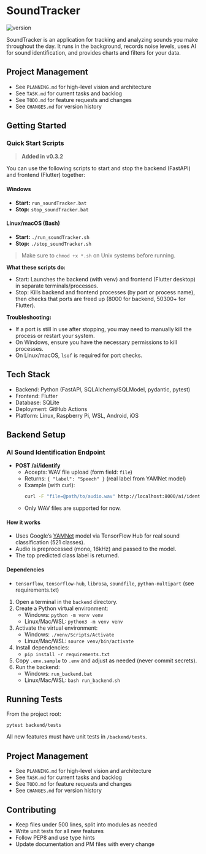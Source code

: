 # SoundTracker

![version](https://img.shields.io/badge/version-0.3.2-blue)

SoundTracker is an application for tracking and analyzing sounds you make throughout the day. It runs in the background, records noise levels, uses AI for sound identification, and provides charts and filters for your data.

## Project Management
- See `PLANNING.md` for high-level vision and architecture
- See `TASK.md` for current tasks and backlog
- See `TODO.md` for feature requests and changes
- See `CHANGES.md` for version history

## Getting Started

### Quick Start Scripts

> **Added in v0.3.2**

You can use the following scripts to start and stop the backend (FastAPI) and frontend (Flutter) together:

#### Windows
- **Start:** `run_soundTracker.bat`
- **Stop:** `stop_soundTracker.bat`

#### Linux/macOS (Bash)
- **Start:** `./run_soundTracker.sh`
- **Stop:** `./stop_soundTracker.sh`

> Make sure to `chmod +x *.sh` on Unix systems before running.

**What these scripts do:**
- Start: Launches the backend (with venv) and frontend (Flutter desktop) in separate terminals/processes.
- Stop: Kills backend and frontend processes (by port or process name), then checks that ports are freed up (8000 for backend, 50300+ for Flutter).

**Troubleshooting:**
- If a port is still in use after stopping, you may need to manually kill the process or restart your system.
- On Windows, ensure you have the necessary permissions to kill processes.
- On Linux/macOS, `lsof` is required for port checks.

## Tech Stack
- Backend: Python (FastAPI, SQLAlchemy/SQLModel, pydantic, pytest)
- Frontend: Flutter
- Database: SQLite
- Deployment: GitHub Actions
- Platform: Linux, Raspberry Pi, WSL, Android, iOS

## Backend Setup

### AI Sound Identification Endpoint

- **POST /ai/identify**
  - Accepts: WAV file upload (form field: `file`)
  - Returns: `{ "label": "Speech" }` (real label from YAMNet model)
  - Example (with curl):
    ```sh
    curl -F "file=@path/to/audio.wav" http://localhost:8000/ai/identify
    ```
  - Only WAV files are supported for now.

#### How it works
- Uses Google’s [YAMNet](https://tfhub.dev/google/yamnet/1) model via TensorFlow Hub for real sound classification (521 classes).
- Audio is preprocessed (mono, 16kHz) and passed to the model.
- The top predicted class label is returned.

#### Dependencies
- `tensorflow`, `tensorflow-hub`, `librosa`, `soundfile`, `python-multipart` (see requirements.txt)


1. Open a terminal in the `backend` directory.
2. Create a Python virtual environment:
   - Windows: `python -m venv venv`
   - Linux/Mac/WSL: `python3 -m venv venv`
3. Activate the virtual environment:
   - Windows: `./venv/Scripts/Activate`
   - Linux/Mac/WSL: `source venv/bin/activate`
4. Install dependencies:
   - `pip install -r requirements.txt`
5. Copy `.env.sample` to `.env` and adjust as needed (never commit secrets).
6. Run the backend:
   - Windows: `run_backend.bat`
   - Linux/Mac/WSL: `bash run_backend.sh`

## Running Tests

From the project root:
```
pytest backend/tests
```

All new features must have unit tests in `/backend/tests`.

## Project Management
- See `PLANNING.md` for high-level vision and architecture
- See `TASK.md` for current tasks and backlog
- See `TODO.md` for feature requests and changes
- See `CHANGES.md` for version history

## Contributing
- Keep files under 500 lines, split into modules as needed
- Write unit tests for all new features
- Follow PEP8 and use type hints
- Update documentation and PM files with every change
